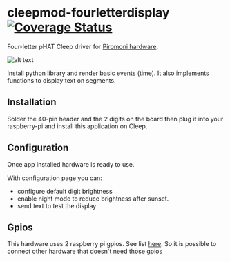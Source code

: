 # cleepmod-fourletterdisplay [![Coverage Status](https://coveralls.io/repos/github/tangb/cleepapp-fourletterdisplay/badge.svg?branch=main)](https://coveralls.io/github/tangb/cleepapp-fourletterdisplay?branch=main)

Four-letter pHAT Cleep driver for [Piromoni hardware](https://shop.pimoroni.com/products/four-letter-phat).

![alt text](https://github.com/tangb/cleepmod-fourletterdisplay/blob/main/resources/phat.jpg?raw=true "Piromoni Four-letter pHAT")

Install python library and render basic events (time). It also implements functions to display text on segments.

## Installation

Solder the 40-pin header and the 2 digits on the board then plug it into your raspberry-pi and install this application on Cleep.

## Configuration

Once app installed hardware is ready to use.

With configuration page you can:
* configure default digit brightness
* enable night mode to reduce brightness after sunset.
* send text to test the display

## Gpios

This hardware uses 2 raspberry pi gpios. See list [here](https://pinout.xyz/pinout/four_letter_phat).
So it is possible to connect other hardware that doesn't need those gpios

